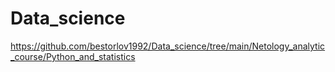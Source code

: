 # Data_science

https://github.com/bestorlov1992/Data_science/tree/main/Netology_analytic_course/Python_and_statistics
